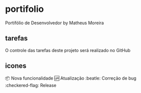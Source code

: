 # portifolio
Portifólio de Desenvolvedor by Matheus Moreira

## tarefas
O controle das tarefas deste projeto será realizado no GitHub

## icones

:package: Nova funcionalidade
:up: Atualização
:beatle: Correção de bug
:checkered-flag: Release
